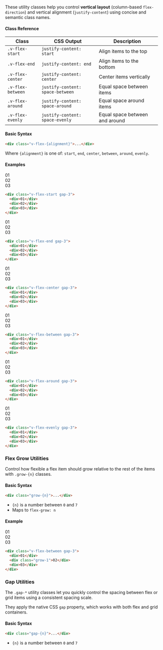 These utility classes help you control **vertical layout** (column-based `flex-direction`) and vertical alignment (`justify-content`) using concise and semantic class names.


#### Class Reference


| Class             | CSS Output                       | Description                    |
| ----------------- | -------------------------------- | ------------------------------ |
| `.v-flex-start`   | `justify-content: start`         | Align items to the top         |
| `.v-flex-end`     | `justify-content: end`           | Align items to the bottom      |
| `.v-flex-center`  | `justify-content: center`        | Center items vertically        |
| `.v-flex-between` | `justify-content: space-between` | Equal space between items      |
| `.v-flex-around`  | `justify-content: space-around`  | Equal space around items       |
| `.v-flex-evenly`  | `justify-content: space-evenly`  | Equal space between and around |



#### Basic Syntax

```html
<div class="v-flex-{alignment}">...</div>
```

Where `{alignment}` is one of: `start`, `end`, `center`, `between`, `around`, `evenly`.



#### Examples



<div class="mt-5 border light:hatching-grey-100 light:border-grey-100 dark:hatching-grey-900 dark:border-grey-900 rounded v-flex-start gap-3 text-center rounded w-64px h-256px">
<div class="p-3 bg-red fit-content rounded ">01</div>
<div class="p-3 bg-red rounded ">02</div>
<div class="p-3 bg-red rounded ">03</div>
</div>

``` html
<div class="v-flex-start gap-3">
  <div>01</div>
  <div>02</div>
  <div>03</div>
</div>
```



<div class="mt-5 border light:hatching-grey-100 light:border-grey-100 dark:hatching-grey-900 dark:border-grey-900 rounded v-flex-end gap-3 text-center rounded w-64px h-256px">
<div class="p-3 bg-red fit-content rounded ">01</div>
<div class="p-3 bg-red rounded ">02</div>
<div class="p-3 bg-red rounded ">03</div>
</div>

``` html
<div class="v-flex-end gap-3">
  <div>01</div>
  <div>02</div>
  <div>03</div>
</div>
```


<div class="mt-5 border light:hatching-grey-100 light:border-grey-100 dark:hatching-grey-900 dark:border-grey-900 rounded v-flex-center gap-3 text-center rounded w-64px h-256px">
<div class="p-3 bg-red fit-content rounded ">01</div>
<div class="p-3 bg-red rounded ">02</div>
<div class="p-3 bg-red rounded ">03</div>
</div>

``` html
<div class="v-flex-center gap-3">
  <div>01</div>
  <div>02</div>
  <div>03</div>
</div>
```



<div class="mt-5 border light:hatching-grey-100 light:border-grey-100 dark:hatching-grey-900 dark:border-grey-900 rounded v-flex-between gap-3 text-center rounded w-64px h-256px">
<div class="p-3 bg-red fit-content rounded ">01</div>
<div class="p-3 bg-red rounded ">02</div>
<div class="p-3 bg-red rounded ">03</div>
</div>

``` html
<div class="v-flex-between gap-3">
  <div>01</div>
  <div>02</div>
  <div>03</div>
</div>
```



<div class="mt-5 border light:hatching-grey-100 light:border-grey-100 dark:hatching-grey-900 dark:border-grey-900 rounded v-flex-around gap-3 text-center rounded w-64px h-256px">
<div class="p-3 bg-red fit-content rounded ">01</div>
<div class="p-3 bg-red rounded ">02</div>
<div class="p-3 bg-red rounded ">03</div>
</div>

``` html
<div class="v-flex-around gap-3">
  <div>01</div>
  <div>02</div>
  <div>03</div>
</div>
```



<div class="mt-5 border light:hatching-grey-100 light:border-grey-100 dark:hatching-grey-900 dark:border-grey-900 rounded v-flex-evenly gap-3 text-center rounded w-64px h-256px">
<div class="p-3 bg-red fit-content rounded ">01</div>
<div class="p-3 bg-red rounded ">02</div>
<div class="p-3 bg-red rounded ">03</div>
</div>

``` html
<div class="v-flex-evenly gap-3">
  <div>01</div>
  <div>02</div>
  <div>03</div>
</div>
```

### Flex Grow Utilities

Control how flexible a flex item should grow relative to the rest of the items with `.grow-{n}` classes.


#### Basic Syntax

```html
<div class="grow-{n}">...</div>
```

* `{n}` is a number between `0` and `7`
* Maps to `flex-grow: n`



#### Example


<div class="mt-5 border light:hatching-grey-100 light:border-grey-100 dark:hatching-grey-900 dark:border-grey-900 rounded v-flex-between gap-3 text-center rounded w-64px h-256px">
<div class="p-3 bg-red fit-content rounded ">01</div>
<div class="p-3 bg-red rounded grow-1">02</div>
<div class="p-3 bg-red rounded ">03</div>
</div>

``` html
<div class="v-flex-between gap-3">
  <div>01</div>
  <div class="grow-1">02</div>
  <div>03</div>
</div>
```



### Gap Utilities

The `.gap-*` utility classes let you quickly control the spacing between flex or grid items using a consistent spacing scale.

They apply the native CSS `gap` property, which works with both flex and grid containers.


#### Basic Syntax

```html
<div class="gap-{n}">...</div>
```

* `{n}` is a number between `0` and `7`


